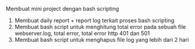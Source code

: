 Membuat mini project dengan bash scripting 

1. Membuat daily report + report log terkait proses bash scripting
2. Membuat bash script untuk menghitung total error pada sebuah file webserver.log, total error, total error http 401 dan 501
3. Membuat bash script untuk menghapus file log yang lebih dari 2 hari
